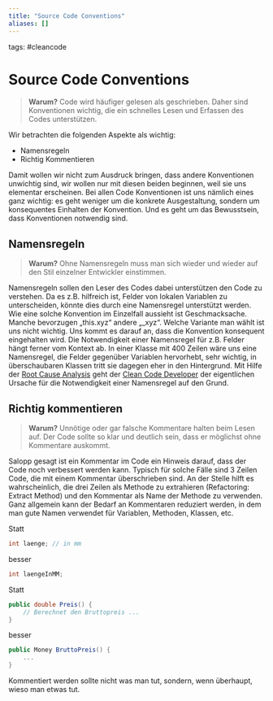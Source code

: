 ```yaml
---
title: "Source Code Conventions"
aliases: []
---
```

tags: #cleancode 

# Source Code Conventions

>**Warum?**
>Code wird häufiger gelesen als geschrieben. Daher sind Konventionen wichtig, die ein schnelles Lesen und Erfassen des Codes unterstützen.

Wir betrachten die folgenden Aspekte als wichtig:

-   Namensregeln
-   Richtig Kommentieren

Damit wollen wir nicht zum Ausdruck bringen, dass andere Konventionen unwichtig sind, wir wollen nur mit diesen beiden beginnen, weil sie uns elementar erscheinen. Bei allen Code Konventionen ist uns nämlich eines ganz wichtig: es geht weniger um die konkrete Ausgestaltung, sondern um konsequentes Einhalten der Konvention. Und es geht um das Bewusstsein, dass Konventionen notwendig sind.

## Namensregeln

>**Warum?**
>Ohne Namensregeln muss man sich wieder und wieder auf den Stil einzelner Entwickler einstimmen.

Namensregeln sollen den Leser des Codes dabei unterstützen den Code zu verstehen. Da es z.B. hilfreich ist, Felder von lokalen Variablen zu unterscheiden, könnte dies durch eine Namensregel unterstützt werden. Wie eine solche Konvention im Einzelfall aussieht ist Geschmacksache. Manche bevorzugen „this.xyz“ andere „_xyz“. Welche Variante man wählt ist uns nicht wichtig. Uns kommt es darauf an, dass die Konvention konsequent eingehalten wird. Die Notwendigkeit einer Namensregel für z.B. Felder hängt ferner vom Kontext ab. In einer Klasse mit 400 Zeilen wäre uns eine Namensregel, die Felder gegenüber Variablen hervorhebt, sehr wichtig, in überschaubaren Klassen tritt sie dagegen eher in den Hintergrund. Mit Hilfe der [Root Cause Analysis](docs/main/CleanCode/Root%20Cause%20Analysis.md) geht der [Clean Code Developer](docs/main/CleanCode/Clean%20Code%20Developer.md) der eigentlichen Ursache für die Notwendigkeit einer Namensregel auf den Grund.

## Richtig kommentieren

>**Warum?**
>Unnötige oder gar falsche Kommentare halten beim Lesen auf. Der Code sollte so klar und deutlich sein, dass er möglichst ohne Kommentare auskommt.

Salopp gesagt ist ein Kommentar im Code ein Hinweis darauf, dass der Code noch verbessert werden kann. Typisch für solche Fälle sind 3 Zeilen Code, die mit einem Kommentar überschrieben sind. An der Stelle hilft es wahrscheinlich, die drei Zeilen als Methode zu extrahieren (Refactoring: Extract Method) und den Kommentar als Name der Methode zu verwenden. Ganz allgemein kann der Bedarf an Kommentaren reduziert werden, in dem man gute Namen verwendet für Variablen, Methoden, Klassen, etc.

Statt
```csharp
int laenge; // in mm
```
besser
```csharp
int laengeInMM;
```

Statt
```csharp
public double Preis() {
	// Berechnet den Bruttopreis ...
}
```
besser
```csharp
public Money BruttoPreis() {
	...
}
```

Kommentiert werden sollte nicht was man tut, sondern, wenn überhaupt, wieso man etwas tut.